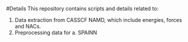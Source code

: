 #Details
This repository contains scripts and details related to:
1. Data extraction from CASSCF NAMD, which include energies, forces and NACs.
2. Preprocessing data for
  a. SPAINN
